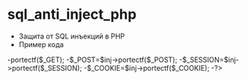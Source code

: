 # sql_anti_inject_php
* Защита от SQL инъекций в PHP
* Пример кода
 
-<?php
-include "class.protect.php";
-$inj=new por_inject();
-$_GET=$inj->portectf($_GET);
-$_POST=$inj->portectf($_POST);
-$_SESSION=$inj->portectf($_SESSION);
-$_COOKIE=$inj->portectf($_COOKIE);
-?>
 
